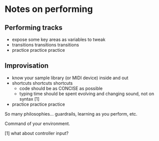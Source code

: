 # Notes on performing

## Performing tracks

- expose some key areas as variables to tweak
- transitions transitions transitions
- practice practice practice

## Improvisation

- know your sample library (or MIDI device) inside and out
- shortcuts shortcuts shortcuts
  - code should be as CONCISE as possible
  - typing time should be spent evolving and changing sound, not on syntax [1]
- practice practice practice

So many philosophies...  guardrails, learning as you perform, etc.

Command of your environment.

[1] what about controller input?